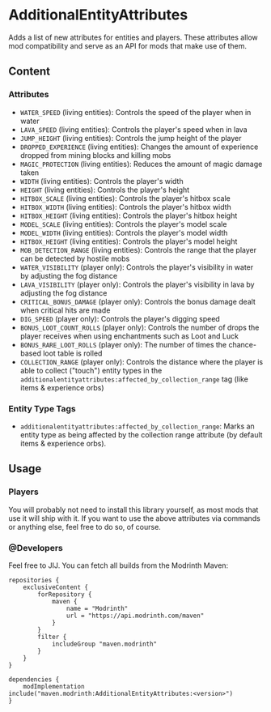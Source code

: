 # AdditionalEntityAttributes

Adds a list of new attributes for entities and players.
These attributes allow mod compatibility and serve as an API for mods that make use of them.

## Content

### Attributes

- `WATER_SPEED` (living entities): Controls the speed of the player when in water
- `LAVA_SPEED` (living entities): Controls the player's speed when in lava
- `JUMP_HEIGHT` (living entities): Controls the jump height of the player
- `DROPPED_EXPERIENCE` (living entities): Changes the amount of experience dropped from mining blocks and killing mobs
- `MAGIC_PROTECTION` (living entities): Reduces the amount of magic damage taken
- `WIDTH` (living entities): Controls the player's width
- `HEIGHT` (living entities): Controls the player's height
- `HITBOX_SCALE` (living entities): Controls the player's hitbox scale
- `HITBOX_WIDTH` (living entities): Controls the player's hitbox width
- `HITBOX_HEIGHT` (living entities): Controls the player's hitbox height
- `MODEL_SCALE` (living entities): Controls the player's model scale
- `MODEL_WIDTH` (living entities): Controls the player's model width
- `HITBOX_HEIGHT` (living entities): Controls the player's model height
- `MOB_DETECTION_RANGE` (living entities): Controls the range that the player can be detected by hostile mobs
- `WATER_VISIBILITY` (player only): Controls the player's visibility in water by adjusting the fog distance
- `LAVA_VISIBILITY` (player only): Controls the player's visibility in lava by adjusting the fog distance
- `CRITICAL_BONUS_DAMAGE` (player only): Controls the bonus damage dealt when critical hits are made
- `DIG_SPEED` (player only): Controls the player's digging speed
- `BONUS_LOOT_COUNT_ROLLS` (player only): Controls the number of drops the player receives when using enchantments such
  as Loot and Luck
- `BONUS_RARE_LOOT_ROLLS` (player only): The number of times the chance-based loot table is rolled
- `COLLECTION_RANGE` (player only): Controls the distance where the player is able to collect ("touch") entity types in
  the `additionalentityattributes:affected_by_collection_range` tag (like items & experience orbs)

### Entity Type Tags

- `additionalentityattributes:affected_by_collection_range`: Marks an entity type as being affected by the collection range attribute (by default items & experience orbs).

## Usage

### Players
You will probably not need to install this library yourself, as most mods that use it will ship with it. If you want to use the above attributes via commands or anything else, feel free to do so, of course.

### @Developers
Feel free to JIJ.
You can fetch all builds from the Modrinth Maven:

```
repositories {
	exclusiveContent {
		forRepository {
			maven {
				name = "Modrinth"
				url = "https://api.modrinth.com/maven"
			}
		}
		filter {
			includeGroup "maven.modrinth"
		}
	}
}
```

```
dependencies {
	modImplementation include("maven.modrinth:AdditionalEntityAttributes:<version>")
}
```
